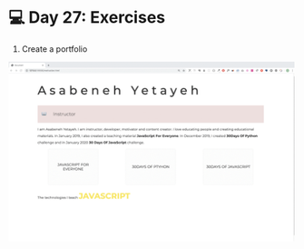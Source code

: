 # 💻 Day 27: Exercises


1. Create a portfolio

![Motivation](https://github.com/Asabeneh/30-Days-Of-JavaScript/blob/master/images/projects/dom_min_project_day_7.1.gif)
